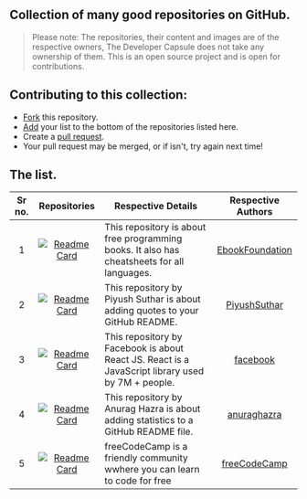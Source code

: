 ## Collection of many good repositories on GitHub.

> Please note: The repositories, their content and images are of the respective owners, The Developer Capsule does not take any ownership of them. This is an open source project and is open for contributions.

## Contributing to this collection:
- [Fork](https://github.com/TheDeveloperCapsule/good-repositories-collection/fork) this repository.
- [Add](https://github.com/TheDeveloperCapsule/good-repositories-collection/edit/main/README.md) your list to the bottom of the repositories listed here.
- Create a [pull request](https://github.com/TheDeveloperCapsule/good-repositories-collection/pulls).
- Your pull request may be merged, or if isn't, try again next time!

## The list.
|Sr no.|Repositories|Respective Details|Respective Authors|
|:---:|:---:|---|:---:|
|1|[![Readme Card](https://github-readme-stats.vercel.app/api/pin/?username=Ebookfoundation&repo=free-programming-books)](https://github.com/Ebookfoundation/free-programming-books)|This repository is about free programming books. It also has cheatsheets for all languages.|[EbookFoundation](https://github.com/EbookFoundation)</a>|
|2|[![Readme Card](https://github-readme-stats.vercel.app/api/pin/?username=PiyushSuthar&repo=github-readme-quotes)](https://github.com/PiyushSuthar/github-readme-quotes)|This repository by Piyush Suthar is about adding quotes to your GitHub README.|[PiyushSuthar](https://github.com/PiyushSuthar)|
|3|[![Readme Card](https://github-readme-stats.vercel.app/api/pin/?username=facebook&repo=react)](https://github.com/facebook/react)|This repository by Facebook is about React JS. React is a JavaScript library used by 7M + people.|[facebook](https://github.com/facebook)|
|4|[![Readme Card](https://github-readme-stats.vercel.app/api/pin/?username=anuraghazra&repo=github-readme-stats)](https://github.com/anuraghazra/github-readme-stats)|This repository by Anurag Hazra is about adding statistics to a GitHub README file.|[anuraghazra](https://github.com/anuraghazra)|
|5|[![Readme Card](https://github-readme-stats.vercel.app/api/pin/?username=freeCodeCamp&repo=freeCodeCamp)](https://github.com/freeCodeCamp/freeCodeCamp)|freeCodeCamp is a friendly community wwhere you can learn to code for free|[freeCodeCamp](https://github.com/freeCodeCamp)|
